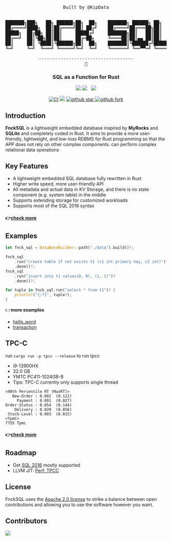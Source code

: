 <pre align="center">
Built by @KipData


███████╗███╗   ██╗ ██████╗██╗  ██╗    ███████╗ ██████╗ ██╗     
██╔════╝████╗  ██║██╔════╝██║ ██╔╝    ██╔════╝██╔═══██╗██║     
█████╗  ██╔██╗ ██║██║     █████╔╝     ███████╗██║   ██║██║     
██╔══╝  ██║╚██╗██║██║     ██╔═██╗     ╚════██║██║▄▄ ██║██║     
██║     ██║ ╚████║╚██████╗██║  ██╗    ███████║╚██████╔╝███████╗
╚═╝     ╚═╝  ╚═══╝ ╚═════╝╚═╝  ╚═╝    ╚══════╝ ╚══▀▀═╝ ╚══════╝

-----------------------------------
🖕
</pre>
<h3 align="center">
    SQL as a Function for Rust
</h3>

<p align="center">
    <a href="https://summer-ospp.ac.cn/org/orgdetail/0b09d23d-2510-4537-aa9d-45158bb6bdc2"><img src="https://img.shields.io/badge/OSPP-KipData-3DA639?logo=opensourceinitiative"></a>
    <a href="https://github.com/KipData/FnckSQL/blob/main/LICENSE"><img src="https://img.shields.io/github/license/KipData/FnckSQL"></a>
    &nbsp;
    <a href="https://www.rust-lang.org/community"><img src="https://img.shields.io/badge/Rust_Community%20-Join_us-brightgreen?style=plastic&logo=rust"></a>
</p>
<p align="center">
    <a href="https://github.com/KipData/FnckSQL/actions/workflows/ci.yml"><img src="https://github.com/KipData/FnckSQL/actions/workflows/ci.yml/badge.svg" alt="CI"></img></a>
    <a href="https://crates.io/crates/fnck_sql/"><img src="https://img.shields.io/crates/v/fnck_sql.svg"></a>
    <a href="https://github.com/KipData/FnckSQL" target="_blank">
    <img src="https://img.shields.io/github/stars/KipData/FnckSQL.svg?style=social" alt="github star"/>
    <img src="https://img.shields.io/github/forks/KipData/FnckSQL.svg?style=social" alt="github fork"/>
  </a>
</p>

## Introduction
**FnckSQL** is a lightweight embedded database inspired by **MyRocks** and **SQLite** and completely coded in Rust. It aims to provide a more user-friendly, lightweight, and low-loss RDBMS for Rust programming so that the APP does not rely on other complex components. can perform complex relational data operations

## Key Features
- A lightweight embedded SQL database fully rewritten in Rust
- Higher write speed, more user-friendly API
- All metadata and actual data in KV Storage, and there is no state component (e.g. system table) in the middle
- Supports extending storage for customized workloads
- Supports most of the SQL 2016 syntax

#### 👉[check more](docs/features.md)

## Examples

```rust
let fnck_sql = DataBaseBuilder::path("./data").build()?;

fnck_sql
    .run("create table if not exists t1 (c1 int primary key, c2 int)")?
    .done()?;
fnck_sql
    .run("insert into t1 values(0, 0), (1, 1)")?
    .done()?;

for tuple in fnck_sql.run("select * from t1")? {
    println!("{:?}", tuple?);
}
```

👉**more examples**
- [hello_word](examples/hello_world.rs)
- [transaction](examples/transaction.rs)

## TPC-C
run `cargo run -p tpcc --release` to run tpcc

- i9-13900HX
- 32.0 GB
- YMTC PC411-1024GB-B
- Tips: TPC-C currently only supports single thread
```shell
<90th Percentile RT (MaxRT)>
   New-Order : 0.002  (0.122)
     Payment : 0.001  (0.027)
Order-Status : 0.054  (0.144)
    Delivery : 0.020  (0.056)
 Stock-Level : 0.003  (0.015)
<TpmC>
7755 Tpmc
```
#### 👉[check more](tpcc/README.md)

## Roadmap
- Get [SQL 2016](https://github.com/KipData/FnckSQL/issues/130) mostly supported
- LLVM JIT: [Perf: TPCC](https://github.com/KipData/FnckSQL/issues/247)

## License

FnckSQL uses the [Apache 2.0 license][1] to strike a balance between
open contributions and allowing you to use the software however you want.

[1]: <https://github.com/KipData/FnckSQL/blob/main/LICENSE>

## Contributors
[![](https://opencollective.com/fncksql/contributors.svg?width=890&button=false)](https://github.com/KipData/FnckSQL/graphs/contributors)
